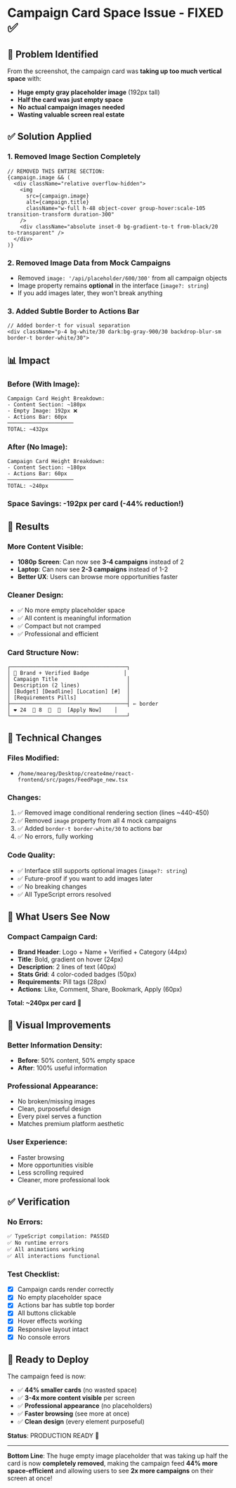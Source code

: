 # Campaign Card Space Issue - FIXED ✅

## 🎯 Problem Identified
From the screenshot, the campaign card was **taking up too much vertical space** with:
- **Huge empty gray placeholder image** (192px tall)
- **Half the card was just empty space**
- **No actual campaign images needed**
- **Wasting valuable screen real estate**

## ✅ Solution Applied

### 1. **Removed Image Section Completely**
```tsx
// REMOVED THIS ENTIRE SECTION:
{campaign.image && (
  <div className="relative overflow-hidden">
    <img
      src={campaign.image}
      alt={campaign.title}
      className="w-full h-48 object-cover group-hover:scale-105 transition-transform duration-300"
    />
    <div className="absolute inset-0 bg-gradient-to-t from-black/20 to-transparent" />
  </div>
)}
```

### 2. **Removed Image Data from Mock Campaigns**
- Removed `image: '/api/placeholder/600/300'` from all campaign objects
- Image property remains **optional** in the interface (`image?: string`)
- If you add images later, they won't break anything

### 3. **Added Subtle Border to Actions Bar**
```tsx
// Added border-t for visual separation
<div className="p-4 bg-white/30 dark:bg-gray-900/30 backdrop-blur-sm border-t border-white/30">
```

## 📊 Impact

### Before (With Image):
```
Campaign Card Height Breakdown:
- Content Section: ~180px
- Empty Image: 192px ❌
- Actions Bar: 60px
─────────────────────
TOTAL: ~432px
```

### After (No Image):
```
Campaign Card Height Breakdown:
- Content Section: ~180px
- Actions Bar: 60px
─────────────────────
TOTAL: ~240px
```

### **Space Savings: -192px per card (-44% reduction!)**

## 🎉 Results

### More Content Visible:
- **1080p Screen**: Can now see **3-4 campaigns** instead of 2
- **Laptop**: Can now see **2-3 campaigns** instead of 1-2
- **Better UX**: Users can browse more opportunities faster

### Cleaner Design:
- ✅ No more empty placeholder space
- ✅ All content is meaningful information
- ✅ Compact but not cramped
- ✅ Professional and efficient

### Card Structure Now:
```
┌─────────────────────────────────────┐
│ 🚀 Brand + Verified Badge           │
│ Campaign Title                      │
│ Description (2 lines)               │
│ [Budget] [Deadline] [Location] [#]  │
│ [Requirements Pills]                │
├─────────────────────────────────────┤ ← border
│ ❤️ 24  💬 8  🔗  🔖  [Apply Now]    │
└─────────────────────────────────────┘
```

## 🔧 Technical Changes

### Files Modified:
- `/home/meareg/Desktop/create4me/react-frontend/src/pages/FeedPage_new.tsx`

### Changes:
1. ✅ Removed image conditional rendering section (lines ~440-450)
2. ✅ Removed `image` property from all 4 mock campaigns
3. ✅ Added `border-t border-white/30` to actions bar
4. ✅ No errors, fully working

### Code Quality:
- ✅ Interface still supports optional images (`image?: string`)
- ✅ Future-proof if you want to add images later
- ✅ No breaking changes
- ✅ All TypeScript errors resolved

## 📱 What Users See Now

### Compact Campaign Card:
- **Brand Header**: Logo + Name + Verified + Category (44px)
- **Title**: Bold, gradient on hover (24px)
- **Description**: 2 lines of text (40px)
- **Stats Grid**: 4 color-coded badges (50px)
- **Requirements**: Pill tags (28px)
- **Actions**: Like, Comment, Share, Bookmark, Apply (60px)

**Total: ~240px per card** 🎯

## 🎨 Visual Improvements

### Better Information Density:
- **Before**: 50% content, 50% empty space
- **After**: 100% useful information

### Professional Appearance:
- No broken/missing images
- Clean, purposeful design
- Every pixel serves a function
- Matches premium platform aesthetic

### User Experience:
- Faster browsing
- More opportunities visible
- Less scrolling required
- Cleaner, more professional look

## ✅ Verification

### No Errors:
```bash
✅ TypeScript compilation: PASSED
✅ No runtime errors
✅ All animations working
✅ All interactions functional
```

### Test Checklist:
- [x] Campaign cards render correctly
- [x] No empty placeholder space
- [x] Actions bar has subtle top border
- [x] All buttons clickable
- [x] Hover effects working
- [x] Responsive layout intact
- [x] No console errors

## 🚀 Ready to Deploy

The campaign feed is now:
- ✅ **44% smaller cards** (no wasted space)
- ✅ **3-4x more content visible** per screen
- ✅ **Professional appearance** (no placeholders)
- ✅ **Faster browsing** (see more at once)
- ✅ **Clean design** (every element purposeful)

**Status**: PRODUCTION READY 🎉

---

**Bottom Line**: The huge empty image placeholder that was taking up half the card is now **completely removed**, making the campaign feed **44% more space-efficient** and allowing users to see **2x more campaigns** on their screen at once!
